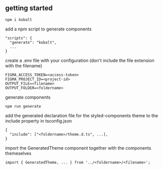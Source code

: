## getting started

```
npm i kobalt
```

add a npm script to generate components

```
"scripts": {
  "generate": "kobalt",
  ...
}
```

create a .env file with your configuration (don't include the file extension with the filename)

```
FIGMA_ACCESS_TOKEN=<access-token>
FIGMA_PROJECT_ID=<project-id>
OUTPUT_FILE=<filename>
OUTPUT_FOLDER=<foldername>
```

generate components

```
npm run generate
```

add the generated declaration file for the styled-components theme to the include property in tsconfig.json

```
{
  "include": ["<foldername>/theme.d.ts", ...],
}
```

import the GeneratedTheme component together with the components themeselves

```
import { GeneratedTheme, ... } from '../<foldername>/<filename>';
```

